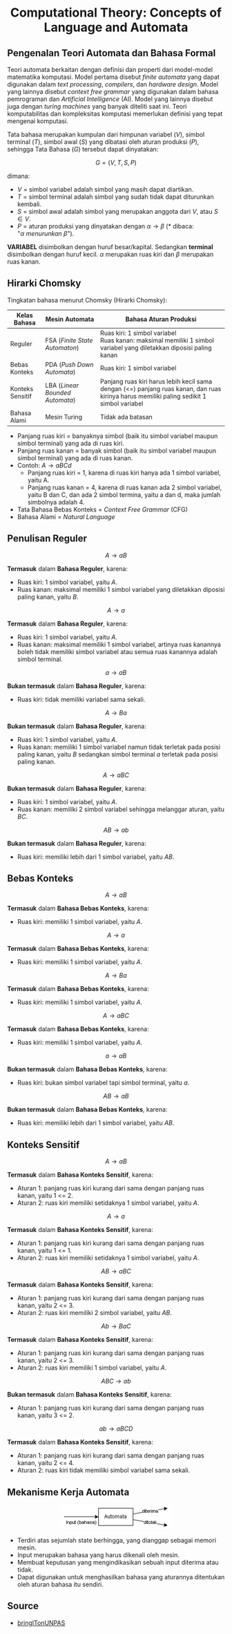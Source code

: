 <h1 style="text-align: center;">Computational Theory: Concepts of Language and Automata</h1>

## Pengenalan Teori Automata dan Bahasa Formal

Teori automata berkaitan dengan definisi dan properti dari model-model matematika komputasi. Model pertama disebut *finite automata* yang dapat digunakan dalam *text processing*, *compilers*, dan *hardware design*. Model yang lainnya disebut *context free grammar* yang digunakan dalam bahasa pemrograman dan *Artificial Intelligence* (AI). Model yang lainnya disebut juga dengan *turing machines* yang banyak diteliti saat ini. Teori komputabilitas dan kompleksitas komputasi memerlukan definisi yang tepat mengenai komputasi.

Tata bahasa merupakan kumpulan dari himpunan variabel ($V$), simbol terminal ($T$), simbol awal ($S$) yang dibatasi oleh aturan produksi ($P$), sehingga Tata Bahasa ($G$) tersebut dapat dinyatakan:

$$
G = (V, T, S, P)
$$

dimana:
- $V$ = simbol variabel adalah simbol yang masih dapat diartikan.
- $T$ = simbol terminal adalah simbol yang sudah tidak dapat diturunkan kembali.
- $S$ = simbol awal adalah simbol yang merupakan anggota dari $V$, atau $S \in V$.
- $P$ = aturan produksi yang dinyatakan dengan $\alpha \rightarrow \beta$ (\* dibaca: "$\alpha \: menurunkan \: \beta$").

**VARIABEL** disimbolkan dengan huruf besar/kapital. Sedangkan **terminal** disimbolkan dengan huruf kecil. $\alpha$ merupakan ruas kiri dan $\beta$ merupakan ruas kanan.

## Hirarki Chomsky

Tingkatan bahasa menurut Chomsky (Hirarki Chomsky):

| Kelas Bahasa | Mesin Automata | Bahasa Aturan Produksi |
|---|---|---|
| Reguler | FSA (*Finite State Automaton*) | Ruas kiri: 1 simbol variabel <br /> Ruas kanan: maksimal memiliki 1 simbol variabel yang diletakkan diposisi paling kanan |
| Bebas Konteks | PDA (*Push Down Automata*) | Ruas kiri: 1 simbol variabel |
| Konteks Sensitif | LBA (*Linear Bounded Automata*) | Panjang ruas kiri harus lebih kecil sama dengan (<=) panjang ruas kanan, dan ruas kirinya harus memiliki paling sedikit 1 simbol variabel |
| Bahasa Alami | Mesin Turing | Tidak ada batasan |

- Panjang ruas kiri = banyaknya simbol (baik itu simbol variabel maupun simbol terminal) yang ada di ruas kiri.
- Panjang ruas kanan = banyak simbol (baik itu simbol variabel maupun simbol terminal) yang ada di ruas kanan.
- Contoh: $A \rightarrow aBCd$
    - Panjang ruas kiri = 1, karena di ruas kiri hanya ada 1 simbol variabel, yaitu A.
    - Panjang ruas kanan = 4, karena di ruas kanan ada 2 simbol variabel, yaitu B dan C, dan ada 2 simbol termina, yaitu a dan d, maka jumlah simbolnya adalah 4.
- Tata Bahasa Bebas Konteks = *Context Free Grammar* (CFG)
- Bahasa Alami = *Natural Language*

## Penulisan Reguler

$$
A \rightarrow aB
$$

**Termasuk** dalam **Bahasa Reguler**, karena:
- Ruas kiri: 1 simbol variabel, yaitu $A$.
- Ruas kanan: maksimal memiliki 1 simbol variabel yang diletakkan diposisi paling kanan, yaitu $B$.

$$
A \rightarrow a
$$

**Termasuk** dalam **Bahasa Reguler**, karena:
- Ruas kiri: 1 simbol variabel, yaitu $A$.
- Ruas kanan: maksimal memiliki 1 simbol variabel, artinya ruas kanannya boleh tidak memiliki simbol variabel atau semua ruas kanannya adalah simbol terminal.

$$
a \rightarrow aB
$$

**Bukan termasuk** dalam **Bahasa Reguler**, karena:
- Ruas kiri: tidak memiliki variabel sama sekali.

$$
A \rightarrow Ba
$$

**Bukan termasuk** dalam **Bahasa Reguler**, karena:
- Ruas kiri: 1 simbol variabel, yaitu $A$.
- Ruas kanan: memiliki 1 simbol variabel namun tidak terletak pada posisi paling kanan, yaitu $B$ sedangkan simbol terminal $a$ terletak pada posisi paling kanan.

$$
A \rightarrow aBC
$$

**Bukan termasuk** dalam **Bahasa Reguler**, karena:
- Ruas kiri: 1 simbol variabel, yaitu $A$.
- Ruas kanan: memiliki 2 simbol variabel sehingga melanggar aturan, yaitu $BC$.

$$
AB \rightarrow ab
$$

**Bukan termasuk** dalam **Bahasa Reguler**, karena:
- Ruas kiri: memiliki lebih dari 1 simbol variabel, yaitu $AB$.

## Bebas Konteks

$$
A \rightarrow aB
$$

**Termasuk** dalam **Bahasa Bebas Konteks**, karena:
- Ruas kiri: memiliki 1 simbol variabel, yaitu $A$.

$$
A \rightarrow a
$$

**Termasuk** dalam **Bahasa Bebas Konteks**, karena:
- Ruas kiri: memiliki 1 simbol variabel, yaitu $A$.

$$
A \rightarrow Ba
$$

**Termasuk** dalam **Bahasa Bebas Konteks**, karena:
- Ruas kiri: memiliki 1 simbol variabel, yaitu $A$.

$$
A \rightarrow aBC
$$

**Termasuk** dalam **Bahasa Bebas Konteks**, karena:
- Ruas kiri: memiliki 1 simbol variabel, yaitu $A$.

$$
a \rightarrow aB
$$

**Bukan termasuk** dalam **Bahasa Bebas Konteks**, karena:
- Ruas kiri: bukan simbol variabel tapi simbol terminal, yaitu $a$.

$$
AB \rightarrow aB
$$

**Bukan termasuk** dalam **Bahasa Bebas Konteks**, karena:
- Ruas kiri: memiliki lebih dari 1 simbol variabel, yaitu $AB$.

## Konteks Sensitif

$$
A \rightarrow aB
$$

**Termasuk** dalam **Bahasa Konteks Sensitif**, karena:
- Aturan 1: panjang ruas kiri kurang dari sama dengan panjang ruas kanan, yaitu 1 <= 2.
- Aturan 2: ruas kiri memiliki setidaknya 1 simbol variabel, yaitu $A$.

$$
A \rightarrow a
$$

**Termasuk** dalam **Bahasa Konteks Sensitif**, karena:
- Aturan 1: panjang ruas kiri kurang dari sama dengan panjang ruas kanan, yaitu 1 <= 1.
- Aturan 2: ruas kiri memiliki setidaknya 1 simbol variabel, yaitu $A$.

$$
AB \rightarrow aBC
$$

**Termasuk** dalam **Bahasa Konteks Sensitif**, karena:
- Aturan 1: panjang ruas kiri kurang dari sama dengan panjang ruas kanan, yaitu 2 <= 3.
- Aturan 2: ruas kiri memiliki 2 simbol variabel, yaitu $AB$.

$$
Ab \rightarrow BaC
$$

**Termasuk** dalam **Bahasa Konteks Sensitif**, karena:
- Aturan 1: panjang ruas kiri kurang dari sama dengan panjang ruas kanan, yaitu 2 <= 3.
- Aturan 2: ruas kiri memiliki 1 simbol variabel, yaitu $A$.

$$
ABC \rightarrow ab
$$

**Bukan termasuk** dalam **Bahasa Konteks Sensitif**, karena:
- Aturan 1: panjang ruas kiri kurang dari sama dengan panjang ruas kanan, yaitu 3 <= 2.

$$
ab \rightarrow aBCD
$$

**Termasuk** dalam **Bahasa Konteks Sensitif**, karena:
- Aturan 1: panjang ruas kiri kurang dari sama dengan panjang ruas kanan, yaitu 2 <= 4.
- Aturan 2: ruas kiri tidak memiliki simbol variabel sama sekali.

## Mekanisme Kerja Automata

<p align="center">
<img src="/images/concepts_of_language_and_automata/mekanisme_kerja_automata.png" alt="Cara Kerja JDBC">
</p>

- Terdiri atas sejumlah state berhingga, yang dianggap sebagai memori mesin.
- Input merupakan bahasa yang harus dikenali oleh mesin.
- Membuat keputusan yang mengindikasikan sebuah input diterima atau tidak.
- Dapat digunakan untuk menghasilkan bahasa yang aturannya ditentukan oleh aturan bahasa itu sendiri.

## Source

- [bringITonUNPAS](https://youtube.com/@bringitonunpas4027)